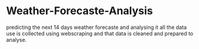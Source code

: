 # Weather-Forecaste-Analysis
predicting the next 14 days weather forecaste and analysing it all the data use is collected using webscraping and that data is cleaned and prepared to analyse.

